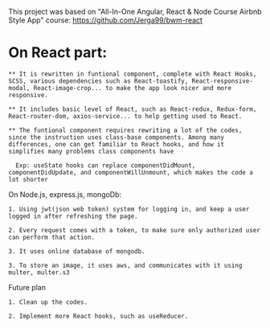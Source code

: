 This project was based on "All-In-One Angular, React & Node Course  Airbnb Style App" course: https://github.com/Jerga99/bwm-react
 
 # On React part:

    ** It is rewritten in funtional component, complete with React Hooks, SCSS, various dependencies such as React-toastify, React-responsive-modal, React-image-crop... to make the app look nicer and more responsive.

    ** It includes basic level of React, such as React-redux, Redux-form, React-router-dom, axios-service... to help getting used to React.

    ** The funtional component requires rewriting a lot of the codes, since the instruction uses class-base components. Among many differences, one can get familiar to React hooks, and how it simplifies many problems class components have

      Exp: useState hooks can replace componentDidMount, componentDidUpdate, and componentWillUnmount, which makes the code a lot shorter

  On Node.js, express.js, mongoDb:

    1. Using jwt(json web token) system for logging in, and keep a user logged in after refreshing the page.

    2. Every request comes with a token, to make sure only authorized user can perform that action.

    3. It uses online database of mongodb.

    3. To store an image, it uses aws, and communicates with it using multer, multer.s3
    
  Future plan
    
    1. Clean up the codes.

    2. Implement more React hooks, such as useReducer.  
      
